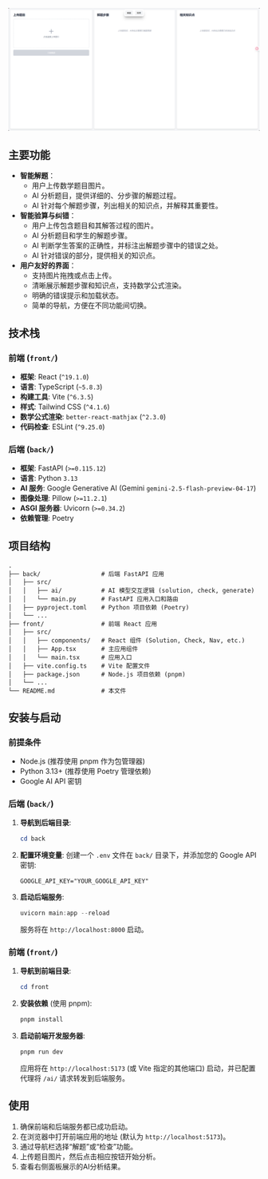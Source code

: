 ![Preview](img/image.png)

## 主要功能

* **智能解题**：
  * 用户上传数学题目图片。
  * AI 分析题目，提供详细的、分步骤的解题过程。
  * AI 针对每个解题步骤，列出相关的知识点，并解释其重要性。
* **智能验算与纠错**：
  * 用户上传包含题目和其解答过程的图片。
  * AI 分析题目和学生的解题步骤。
  * AI 判断学生答案的正确性，并标注出解题步骤中的错误之处。
  * AI 针对错误的部分，提供相关的知识点。
* **用户友好的界面**：
  * 支持图片拖拽或点击上传。
  * 清晰展示解题步骤和知识点，支持数学公式渲染。
  * 明确的错误提示和加载状态。
  * 简单的导航，方便在不同功能间切换。

## 技术栈

### 前端 (`front/`)

* **框架**: React (`^19.1.0`)
* **语言**: TypeScript (`~5.8.3`)
* **构建工具**: Vite (`^6.3.5`)
* **样式**: Tailwind CSS (`^4.1.6`)
* **数学公式渲染**: `better-react-mathjax` (`^2.3.0`)
* **代码检查**: ESLint (`^9.25.0`)

### 后端 (`back/`)

* **框架**: FastAPI (`>=0.115.12`)
* **语言**: Python `3.13`
* **AI 服务**: Google Generative AI (Gemini `gemini-2.5-flash-preview-04-17`)
* **图像处理**: Pillow (`>=11.2.1`)
* **ASGI 服务器**: Uvicorn (`>=0.34.2`)
* **依赖管理**: Poetry

## 项目结构

```
.
├── back/                 # 后端 FastAPI 应用
│   ├── src/
│   │   ├── ai/           # AI 模型交互逻辑 (solution, check, generate)
│   │   └── main.py       # FastAPI 应用入口和路由
│   ├── pyproject.toml    # Python 项目依赖 (Poetry)
│   └── ...
├── front/                # 前端 React 应用
│   ├── src/
│   │   ├── components/   # React 组件 (Solution, Check, Nav, etc.)
│   │   ├── App.tsx       # 主应用组件
│   │   └── main.tsx      # 应用入口
│   ├── vite.config.ts    # Vite 配置文件
│   ├── package.json      # Node.js 项目依赖 (pnpm)
│   └── ...
└── README.md             # 本文件
```

## 安装与启动

### 前提条件

* Node.js (推荐使用 pnpm 作为包管理器)
* Python 3.13+ (推荐使用 Poetry 管理依赖)
* Google AI API 密钥

### 后端 (`back/`)

1. **导航到后端目录**:

    ```powershell
    cd back
    ```

2. **配置环境变量**:
    创建一个 `.env` 文件在 `back/` 目录下，并添加您的 Google API 密钥:

    ```env
    GOOGLE_API_KEY="YOUR_GOOGLE_API_KEY"
    ```

3. **启动后端服务**:

    ```powershell
    uvicorn main:app --reload
    ```

    服务将在 `http://localhost:8000` 启动。

### 前端 (`front/`)

1. **导航到前端目录**:

    ```powershell
    cd front
    ```

2. **安装依赖** (使用 pnpm):

    ```powershell
    pnpm install
    ```

3. **启动前端开发服务器**:

    ```powershell
    pnpm run dev
    ```

    应用将在 `http://localhost:5173` (或 Vite 指定的其他端口) 启动，并已配置代理将 `/ai/` 请求转发到后端服务。

## 使用

1. 确保前端和后端服务都已成功启动。
2. 在浏览器中打开前端应用的地址 (默认为 `http://localhost:5173`)。
3. 通过导航栏选择“解题”或“检查”功能。
4. 上传题目图片，然后点击相应按钮开始分析。
5. 查看右侧面板展示的AI分析结果。
